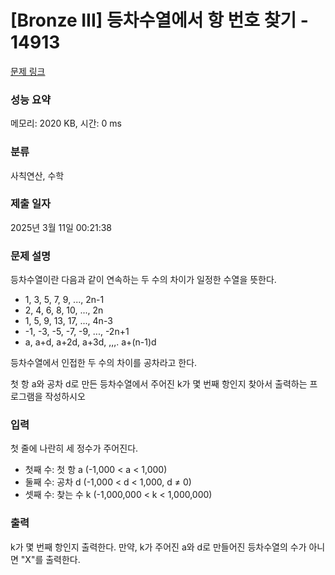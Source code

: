 # [Bronze III] 등차수열에서 항 번호 찾기 - 14913 

[문제 링크](https://www.acmicpc.net/problem/14913) 

### 성능 요약

메모리: 2020 KB, 시간: 0 ms

### 분류

사칙연산, 수학

### 제출 일자

2025년 3월 11일 00:21:38

### 문제 설명

<p>등차수열이란 다음과 같이 연속하는 두 수의 차이가 일정한 수열을 뜻한다.</p>

<ul>
	<li>1, 3, 5, 7, 9, ..., 2n-1</li>
	<li>2, 4, 6, 8, 10, ..., 2n</li>
	<li>1, 5, 9, 13, 17, ..., 4n-3</li>
	<li>-1, -3, -5, -7, -9, ..., -2n+1</li>
	<li>a, a+d, a+2d, a+3d, ,,,. a+(n-1)d</li>
</ul>

<p>등차수열에서 인접한 두 수의 차이를 공차라고 한다.</p>

<p>첫 항 a와 공차 d로 만든 등차수열에서 주어진 k가 몇 번째 항인지 찾아서 출력하는 프로그램을 작성하시오</p>

### 입력 

 <p>첫 줄에 나란히 세 정수가 주어진다.</p>

<ul>
	<li>첫째 수: 첫 항 a (-1,000 < a < 1,000)</li>
	<li>둘째 수: 공차 d (-1,000 < d < 1,000, d ≠ 0)</li>
	<li>셋째 수: 찾는 수 k (-1,000,000 < k < 1,000,000)</li>
</ul>

### 출력 

 <p>k가 몇 번째 항인지 출력한다. 만약, k가 주어진 a와 d로 만들어진 등차수열의 수가 아니면 "X"를 출력한다.</p>

